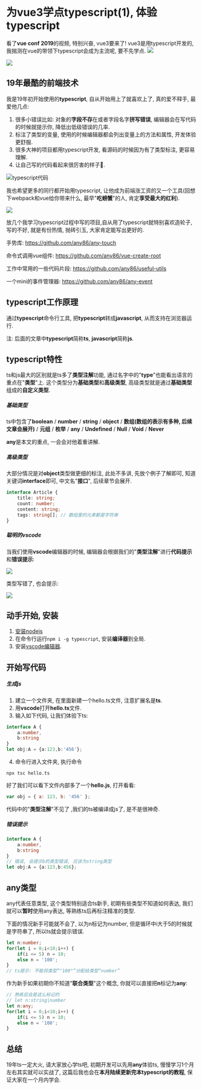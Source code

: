# 为vue3学点typescript(1), 体验typescript
看了**vue conf 2019**的视频, 特别兴奋, vue3要来了!
vue3是用typescript开发的, 我揣测在vue的带领下typescript会成为主流呢, 要不先学点.
![](https://ws1.sinaimg.cn/large/005IQkzXly1g4kc7zn0nrj30ck07ugmh.jpg)

![](https://ws1.sinaimg.cn/large/005IQkzXly1g4kc89gd3fj30cu05ugm7.jpg)

## 19年最酷的前端技术
我是19年初开始使用的**typescript**, 自从开始用上了就喜欢上了, 真的爱不释手, 最爱他几点:

1. 很多小错误比如: 对象的**字段不存**在或者字段名字**拼写错误**, 编辑器会在写代码的时候就提示你, 降低出低级错误的几率.
2. 标注了类型的变量, 使用的时候编辑器都会列出变量上的方法和属性, 开发体验更舒服.
3. 很多大神的项目都用typescript开发, 看源码的时候因为有了类型标注, 更容易理解.
4. 让自己写的代码看起来很厉害的样子🐂.

![typescript代码](https://ws1.sinaimg.cn/large/005IQkzXly1g4k9jo1hkpj312k0gttcf.jpg)

我也希望更多的同行都开始用typescript, 让他成为前端涨工资的又一个工具(回想下webpack和vue给你带来什么, 最早"**吃螃蟹**"的人, 肯定**享受最大的红利**).

![](https://ws1.sinaimg.cn/large/005IQkzXly1g4k9nam3ioj30az0aoaam.jpg)

放几个我学习typescript过程中写的项目,自从用了typescript就特别喜欢造轮子, 写的不好, 就是有份热情, 抛砖引玉, 大家肯定能写出更好的.

手势库: https://github.com/any86/any-touch

命令式调用vue组件: https://github.com/any86/vue-create-root

工作中常用的一些代码片段: https://github.com/any86/useful-utils

一个mini的事件管理器: https://github.com/any86/any-event

## typescript工作原理
通过**typescript**命令行工具, 把**typescript**转成**javascript**, 从而支持在浏览器运行.

注: 后面的文章中**typescript**简称**ts**, **javascript**简称**js**.

## typescript特性
ts和js最大的区别就是ts多了**类型注解**功能, 通过名字中的"**type**"也能看出语言的重点在"**类型**"上. 这个类型分为**基础类型**和**高级类型**, 高级类型就是通过**基础类型**组成的**自定义类型**.

##### 基础类型
ts中包含了**boolean** / **number** / **string** / **object** / **数组(数组的表示有多种, 后续文章会展开)** / **元组** / **枚举** / **any** / **Undefined** / **Null** / **Void** / **Never**

**any**是本文的重点, 一会会对他着重讲解.

##### 高级类型
大部分情况是对**object**类型做更细的标注, 此处不多讲, 先放个例子了解即可, 知道关键词**interface**即可, 中文名"**接口**", 后续章节会展开.

```typescript
interface Article {
    title: string;
    count: number;
    content: string;
    tags: string[]; // 数组里的元素都是字符串
}
```

##### 聪明的vscode
当我们使用**vscode**编辑器的时候, 编辑器会根据我们的"**类型注解**"进行**代码提示**和**错误提示**:

![](https://ws1.sinaimg.cn/large/005IQkzXly1g4k65l94s1j30k909r0tk.jpg)

类型写错了, 也会提示:

![](https://ws1.sinaimg.cn/large/005IQkzXly1g4k690h7d1j30qd06x0u7.jpg)


## 动手开始, 安装
1. [安装nodejs](https://nodejs.org)
2. 在命令行运行`npm i -g typescript`, 安装**编译器**到全局.
3. 安装[vscode编辑器](https://code.visualstudio.com/).

## 开始写代码

##### 生成js
1. 建立一个文件夹, 在里面新建一个hello.ts文件, 注意扩展名是**ts**.
2. 用**vscode**打开**hello.ts**文件.
3. 输入如下代码, 让我们体验下ts:
```typescript
interface A {
    a:number,
    b:string
}
let obj:A = {a:123,b:'456'};
```
4. 命令行进入文件夹, 执行命令
```shell
npx tsc hello.ts
```
好了我们可以看下文件内部多了一个**hello.js**, 打开看看:
```javascript
var obj = { a: 123, b: '456' };
```
代码中的"**类型注解**"不见了 ,我们的ts被编译成js了, 是不是很神奇.

##### 错误提示
```typescript
interface A {
    a:number,
    b:string
}
// 错误, 会提示b的类型错误, 应该为string类型
let obj:A = {a:123,b:456};
```

## any类型
any代表任意类型, 这个类型特别适合ts新手, 初期有些类型不知道如何表达, 我们就可以**暂时**使用any表达, 等熟练ts后再标注精准的类型.

下面的情况新手可能就不会了, 以为n标记为number, 但是循环中i大于5的时候就是字符串了, 所以ts就会提示错误.
```typescript
let n:number;
for(let i = 0;i<10;i++) {
    if(i <= 5) n = 10;
    else n = '100';
}
// ts提示: 不能将类型“"100"”分配给类型“number”
```

作为新手如果初期你不知道"**联合类型**"这个概念, 你就可以直接把**n**标记为**any**:
```typescript
// 熟练后会是这么标记的 
// let n:string|number
let n:any;
for(let i = 0;i<10;i++) {
    if(i <= 5) n = 10;
    else n = '100';
}
```

## 总结
19年ts一定大火, 请大家放心学ts吧, 初期开发可以先用**any**体验ts, 慢慢学习1个月左右其实就可以实战了, 这篇后我也会在**本月陆续更新完本typescript的教程**, 保证大家在一个月内学会.